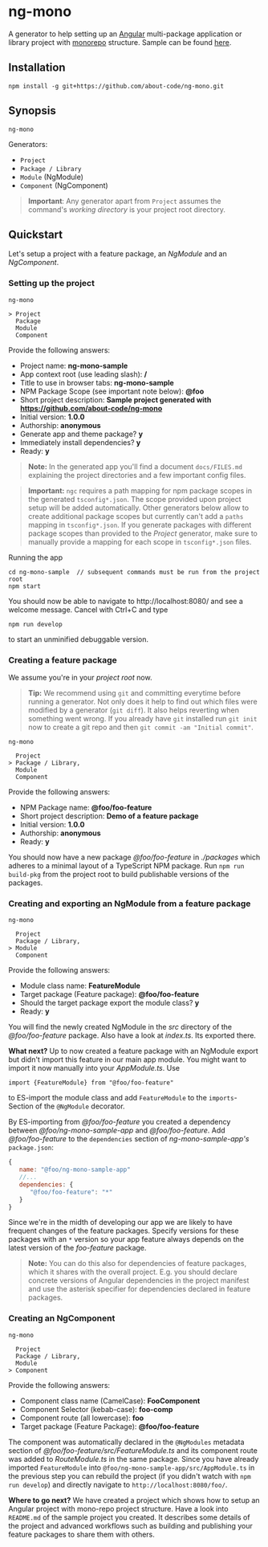 # ng-mono

A generator to help setting up an [Angular](https://angular.io) multi-package
application or library project with [monorepo](https://github.com/lerna/lerna)
structure. Sample can be found [here](https://github.com/about-code/ng-mono-sample).

## Installation

```
npm install -g git+https://github.com/about-code/ng-mono.git
```

## Synopsis
```
ng-mono
```

Generators:

- `Project`
- `Package / Library`
- `Module` (NgModule)
- `Component` (NgComponent)

> **Important**: Any generator apart from `Project` assumes the command's *working directory* is your project root directory.

## Quickstart

Let's setup a project with a feature package, an *NgModule* and an *NgComponent*.

### Setting up the project

```
ng-mono

> Project
  Package
  Module
  Component
```

Provide the following answers:
- Project name: **ng-mono-sample**
- App context root (use leading slash): **/**
- Title to use in browser tabs: **ng-mono-sample**
- NPM Package Scope (see important note below): **@foo**
- Short project description: **Sample project generated with https://github.com/about-code/ng-mono**
- Initial version: **1.0.0**
- Authorship: **anonymous**
- Generate app and theme package? **y**
- Immediately install dependencies? **y**
- Ready: **y**

> **Note:** In the generated app you'll find a document `docs/FILES.md` explaining
the project directories and a few important config files.

> **Important:** `ngc` requires a path mapping for npm package scopes in the
> generated `tsconfig*.json`. The scope provided upon project setup will be
> added automatically. Other generators below allow to create additional package
> scopes but currently can't add a `paths` mapping in `tsconfig*.json`. If
> you generate packages with different package scopes than provided to the *Project*
> generator, make sure to manually provide a mapping for each scope in
> `tsconfig*.json` files.

Running the app
```
cd ng-mono-sample  // subsequent commands must be run from the project root
npm start
```
You should now be able to navigate to http://localhost:8080/ and see a welcome
message. Cancel with Ctrl+C and type
```
npm run develop
```
to start an unminified debuggable version.

### Creating a feature package

We assume you're in your *project root* now.

> **Tip:** We recommend using `git` and committing everytime before running a generator.
> Not only does it help to find out which files were modified by a generator (`git diff`).
> It also helps reverting when something went wrong. If you already have `git` installed
> run `git init` now to create a git repo and then `git commit -am "Initial commit"`.

```
ng-mono

  Project
> Package / Library,
  Module
  Component
```
Provide the following answers:
- NPM Package name: **@foo/foo-feature**
- Short project description: **Demo of a feature package**
- Initial version: **1.0.0**
- Authorship: **anonymous**
- Ready: **y**

You should now have a new package *@foo/foo-feature* in *./packages* which
adheres to a minimal layout of a TypeScript NPM package. Run `npm run build-pkg`
from the project root to build publishable versions of the packages.

### Creating and exporting an NgModule from a feature package
```
ng-mono

  Project
  Package / Library,
> Module
  Component
```
Provide the following answers:
- Module class name: **FeatureModule**
- Target package (Feature package): **@foo/foo-feature**
- Should the target package export the module class? **y**
- Ready: **y**

You will find the newly created NgModule in the *src* directory of the
*@foo/foo-feature* package. Also have a look at *index.ts*. Its exported there.

**What next?**
Up to now created a feature package with an NgModule export but didn't import this
feature in our main app module. You might want to import it now manually into
your *AppModule.ts*. Use
```
import {FeatureModule} from "@foo/foo-feature"
```
to ES-import the module class and add `FeatureModule` to the `imports`-Section
of the `@NgModule` decorator.

By ES-importing from *@foo/foo-feature* you created a dependency between *@foo/ng-mono-sample-app* and *@foo/foo-feature*. Add *@foo/foo-feature* to the `dependencies` section of *ng-mono-sample-app's* `package.json`:

```js
{
   name: "@foo/ng-mono-sample-app"
   //...
   dependencies: {
      "@foo/foo-feature": "*"
   }
}
```
Since we're in the midth of developing our app we are likely to have frequent
changes of the feature packages. Specify versions for these packages with an `*`
version so your app feature always depends on the latest version of the
*foo-feature* package.

> **Note:** You can do this also for dependencies of feature packages, which
> it shares with the overall project. E.g. you should declare concrete versions
> of Angular dependencies in the project manifest and use the asterisk specifier
> for dependencies declared in feature packages.

### Creating an NgComponent
```
ng-mono

  Project
  Package / Library,
  Module
> Component
```
Provide the following answers:
- Component class name (CamelCase): **FooComponent**
- Component Selector (kebab-case): **foo-comp**
- Component route (all lowercase): **foo**
- Target package (Feature Package): **@foo/foo-feature**

The component was automatically declared in the `@NgModules` metadata section of
*@foo/foo-feature/src/FeatureModule.ts* and its component route was added to
*RouteModule.ts* in the same package. Since you have already imported
`FeatureModule` into `@foo/ng-mono-sample-app/src/AppModule.ts` in the
previous step you can rebuild the project (if you didn't watch with `npm run develop`)
and directly navigate to `http://localhost:8080/foo/`.

**Where to go next?**
We have created a project which shows how to setup an Angular project with mono-repo
project structure. Have a look into `README.md` of the sample project you created.
It describes some details of the project and advanced workflows such as
building and publishing your feature packages to share them with others.
